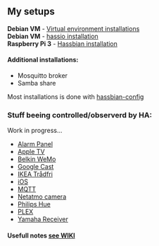 ## My setups
**Debian VM**      - [Virtual environment installations](https://home-assistant.io/docs/installation/virtualenv/)  
**Debian VM**      - [hassio installation](https://home-assistant.io/hassio/installation/#alternative-install-on-generic-linux-server)  
**Raspberry Pi 3** - [Hassbian installation](https://github.com/home-assistant/pi-gen/releases/latest)  


#### Additional installations:
- Mosquitto broker  
- Samba share  

Most installations is done with [hassbian-config](https://github.com/home-assistant/hassbian-scripts/releases/latest)  

### Stuff beeing controlled/observerd by HA:
Work in progress...  
* [Alarm Panel](https://community.home-assistant.io/t/yet-another-take-on-an-alarm-system/32386)
* [Apple TV](https://home-assistant.io/components/apple_tv/)
* [Belkin WeMo](https://home-assistant.io/components/wemo/)
* [Google Cast](https://home-assistant.io/components/media_player.cast/)
* [IKEA Trådfri](https://home-assistant.io/components/tradfri/)
* [iOS](https://home-assistant.io/docs/ecosystem/ios/)
* [MQTT](https://home-assistant.io/components/mqtt/)
* [Netatmo camera](https://home-assistant.io/components/camera.netatmo/)
* [Philips Hue](https://home-assistant.io/components/hue/)
* [PLEX](https://home-assistant.io/components/media_player.plex/)
* [Yamaha Receiver](https://home-assistant.io/components/media_player.yamaha/)

#### Usefull notes [see WIKI](https://github.com/ludeeus/hass-config/wiki)
